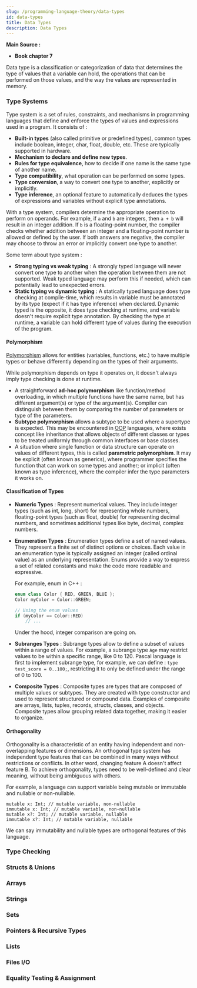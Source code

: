 ```yaml
---
slug: /programming-language-theory/data-types
id: data-types
title: Data Types
description: Data Types
---
```


**Main Source :**

- **Book chapter 7**

Data type is a classification or categorization of data that determines the type of values that a variable can hold, the operations that can be performed on those values, and the way the values are represented in memory.

### Type Systems

Type system is a set of rules, constraints, and mechanisms in programming languages that define and enforce the types of values and expressions used in a program. It consists of :

- **Built-in types** (also called primitive or predefined types), common types include boolean, integer, char, float, double, etc. These are typically supported in hardware.
- **Mechanism to declare and define new types**.
- **Rules for type equivalence**, how to decide if one name is the same type of another name.
- **Type compatibility**, what operation can be performed on some types.
- **Type conversion**, a way to convert one type to another, explicitly or implicitly.
- **Type inference**, an optional feature to automatically deduces the types of expressions and variables without explicit type annotations.

With a type system, compilers determine the appropriate operation to perform on operands. For example, if `a` and `b` are integers, then `a + b` will result in an integer addition. If `b` is a floating-point number, the compiler checks whether addition between an integer and a floating-point number is allowed or defined by the user. If both answers are negative, the compiler may choose to throw an error or implicitly convert one type to another.

Some term about type system :

- **Strong typing vs weak typing** : A strongly typed language will never convert one type to another when the operation between them are not supported. Weak typed language may perform this if needed, which can potentially lead to unexpected errors.
- **Static typing vs dynamic typing** : A statically typed language does type checking at compile-time, which results in variable must be annotated by its type (expect if it has type inference) when declared. Dynamic typed is the opposite, it does type checking at runtime, and variable doesn't require explicit type annotation. By checking the type at runtime, a variable can hold different type of values during the execution of the program.

#### Polymorphism

[Polymorphism](/computer-and-programming-fundamentals/object-oriented-programming#polymorphism) allows for entities (variables, functions, etc.) to have multiple types or behave differently depending on the types of their arguments.

While polymorphism depends on type it operates on, it doesn't always imply type checking is done at runtime.

- A straightforward **ad-hoc polymorphism** like function/method overloading, in which multiple functions have the same name, but has different argument(s) or type of the argument(s). Compiler can distinguish between them by comparing the number of parameters or type of the parameters.
- **Subtype polymorphism** allows a subtype to be used where a supertype is expected. This may be encountered in [OOP](/computer-and-programming-fundamentals/object-oriented-programming) languages, where exists concept like inheritance that allows objects of different classes or types to be treated uniformly through common interfaces or base classes.
- A situation where single function or data structure can operate on values of different types, this is called **parametric polymorphism**. It may be explicit (often known as generics), where programmer specifies the function that can work on some types and another; or implicit (often known as type inference), where the compiler infer the type parameters it works on.

#### Classification of Types

- **Numeric Types** : Represent numerical values. They include integer types (such as int, long, short) for representing whole numbers, floating-point types (such as float, double) for representing decimal numbers, and sometimes additional types like byte, decimal, complex numbers.
- **Enumeration Types** : Enumeration types define a set of named values. They represent a finite set of distinct options or choices. Each value in an enumeration type is typically assigned an integer (called ordinal value) as an underlying representation. Enums provide a way to express a set of related constants and make the code more readable and expressive.

  For example, enum in C++ :

  ```cpp
  enum class Color { RED, GREEN, BLUE };
  Color myColor = Color::GREEN;

  // Using the enum values
  if (myColor == Color::RED)
      // ...
  ```

  Under the hood, integer comparison are going on.

- **Subranges Types** : Subrange types allow to define a subset of values within a range of values. For example, a subrange type `Age` may restrict values to be within a specific range, like 0 to 120. Pascal language is first to implement subrange type, for example, we can define : `type test_score = 0..100;`, restricting it to only be defined under the range of 0 to 100.
- **Composite Types** : Composite types are types that are composed of multiple values or subtypes. They are created with type constructor and used to represent structured or compound data. Examples of composite are arrays, lists, tuples, records, structs, classes, and objects. Composite types allow grouping related data together, making it easier to organize.

#### Orthogonality

Orthogonality is a characteristic of an entity having independent and non-overlapping features or dimensions. An orthogonal type system has independent type features that can be combined in many ways without restrictions or conflicts. In other word, changing feature A doesn't affect feature B. To achieve orthogonality, types need to be well-defined and clear meaning, without being ambiguous with others.

For example, a language can support variable being mutable or immutable and nullable or non-nullable.

```
mutable x: Int; // mutable variable, non-nullable
immutable x: Int; // mutable variable, non-nullable
mutable x?: Int; // mutable variable, nullable
immutable x?: Int; // mutable variable, nullable
```

We can say immutability and nullable types are orthogonal features of this language.

### Type Checking

### Structs & Unions

### Arrays

### Strings

### Sets

### Pointers & Recursive Types

### Lists

### Files I/O

### Equality Testing & Assignment
